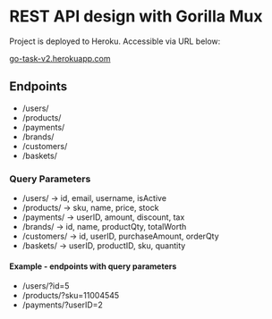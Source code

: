 # REST API design with Gorilla Mux
Project is deployed to Heroku. Accessible via URL below:

[go-task-v2.herokuapp.com](https://go-task-v1.herokuapp.com/)
## Endpoints

- /users/
- /products/
- /payments/
- /brands/
- /customers/
- /baskets/

### Query Parameters

- /users/ -> id, email, username, isActive
- /products/ -> sku, name, price, stock
- /payments/ -> userID, amount, discount, tax
- /brands/ -> id, name, productQty, totalWorth
- /customers/ -> id, userID, purchaseAmount, orderQty
- /baskets/ -> userID, productID, sku, quantity

#### Example - endpoints with query parameters

- /users/?id=5
- /products/?sku=11004545
- /payments/?userID=2
